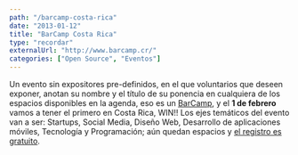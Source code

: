 ```yaml
---
path: "/barcamp-costa-rica"
date: "2013-01-12"
title: "BarCamp Costa Rica"
type: "recordar"
externalUrl: "http://www.barcamp.cr/"
categories: ["Open Source", "Eventos"]
---
```


Un evento sin expositores pre-definidos, en el que voluntarios que deseen exponer, anotan su nombre y el título de su ponencia en cualquiera de los espacios disponibles en la agenda, eso es un [BarCamp](http://www.barcamp.cr/), y el **1 de febrero** vamos a tener el primero en Costa Rica, WIN!! Los ejes temáticos del evento van a ser: Startups, Social Media, Diseño Web, Desarrollo de aplicaciones móviles, Tecnología y Programación; aún quedan espacios y [el registro es gratuito](http://barcampcr.eventbrite.com/).